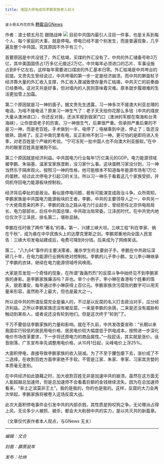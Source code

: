 ```yaml
---
title: 墙国大停电或将李鹏家族卷入权斗
---
```

`波士顿五月花农场` [轉載自GNews](https://gnews.org/zh-hans/1569276/)

作者：波士顿五月花  跟随战神
![](https://assets.gnews.org/wp-content/uploads/2021/10/20211002.jpg)
目前中共国内最引人注目一件事，也是关系到每个人、每个家庭的大事，就是停电。停电已经不是个别发生，而是普遍现象，几乎遍及整个中共国。究其原因不外乎有三个。

首要原因是中共没钱了，外汇枯竭，买煤的外汇没有了。中共的外汇储备号称3万亿，其中美国国债占1万多亿元接近2万亿，中共每年必须进口的芯片、军事设施占到8千亿左右，这样每年需要进口煤炭的外汇基本归零。外汇枯竭是中共垮台的前提。文贵先生曾经说过，中共垮塌的第一步一定是经济崩溃。而中共的擀面杖子经济靠大量的外汇收入支撑，外汇收入骤减致使存量外汇枯竭，中共灭亡的前奏曲已经奏响。这对灭共是好事，但对墙内的人民则意味着灾难。原本就步履艰难的生活更加雪上加霜。

第二个原因就是习一神的面子。据文贵先生透露，习一神多次不接澳大利亚总理的电话。为啥不接电话？原来习一神生气了：老子天天给你花那么多钱（中共的煤炭大量从澳洲进口），你还反对我，还派军舰到我家门口（澳洲的军舰在南海和台湾海峡），让你尝尝老子的厉害。习一神很生气，后果很严重。但承担严重后果的不是习一神，而是老百姓。手术做到一半，电停了；电梯乘到中途，停止了；饭还没做熟，跳闸了。反正中南坑里有电，反正影响不到习一神。更可怕的是即将进入冬季，对老百姓是个严峻的考验。“宁可冻死一批中国人也不向澳大利亚服软。”在中共的眼里百姓真是猪狗不如。

第三个原因就是经济利益。中共国电力行业每年1万亿美元的GDP。电力能源领域被李鹏、朱镕基、温家宝家族垄断，没习家什么事。这块蛋糕习家没分到，习一神当然乐于隔岸观火。按照习一神的性格，他可能根本不知道每年能源市场有1万亿的蛋糕，经过此次停电才引起习的关注。所以习一神乐于看着这几个家族受损，并伺机夺回电力能源板块控制权。

经济背后牵扯的是政治。看似是停电问题，极有可能演变成政治斗争。众所周知，李鹏家族是中共国电力能源板块的王者。李鹏，中共的主要领导人之一，中共另一个大佬周恩来的养子。李鹏的政治之路从电力行业起步，曾经担任北京供电局局长、电力部部长，后任中共国总理，中共政治局常委。江泽民时代，在中共党内地位仅次于江泽民，排名第二，堪称显赫。

李鹏在任时做了两件“著名”的事。第一，兴建三峡大坝。三峡工程“利在李家、祸在千秋”，成为悬在中华民族头上的达摩克里斯之剑。李鹏郑重地向全国人民宣告：三峡大坝发电站建成后，电费可降到8分钱。后来成为了网络笑话。

第二，“八九64”事件的主要决策者，屠杀学生的主要刽子手。李鹏在中共政坛深耕几十年，在电力能源行业拥有绝对控制权。李鹏的儿子李小鹏，女儿李小琳继承了李鹏的衣钵，继续在电力能源领域呼风唤雨。

大家是否发现一个奇怪的现象，在所谓“轰轰烈烈”的反腐斗争中始终见不到李鹏家族的身影。是李鹏家族廉洁吗？非也。举个小例子，李小琳在香港有个姓秦的情夫，貌若潘安，每年通过李小琳获得上百亿元。李鹏家族贪污腐败的数字可以用天量来形容，虽然称不上最大，但也是最大之一。

所以说中共的所谓反腐完全是骗人的，不过是以反腐的名义打击政治对手，瓜分经济利益。之所以李鹏家族还没有被反腐，一来是李鹏的余荫，二来是还没有威胁和触动到某些人，或者说还没有轮到他们。但是这次终于“轮到”了。

千万不要低估李鹏家族的力量和影响。就在不久前，中共发改委宣称：“长期以来我国实行较低的居民用电价格，居民电价较大幅度低于供电成本。按照进一步深化电价市场改革要求，下一步将还原电力的商品属性。”一段屁话，其实就是涨价。话音刚落，广东宣布率先调整用电价格，从10月1日起，尖峰电价上浮25%。

大面积停电，直接导致李鹏家族的收入锐减。为了不至于腰包瘪下去，涨价成了不二选择，在收割百姓方面李家绝不手软。不管是江家、朱家、李家、习家其贪婪的本质毫无差别。

在中共经济如此狼藉之时，加大收割百姓无非是加速中共的崩溃。虽然在这方面无人能超越总加速师，但是总加速师不会看着巨额的金钱继续流失。因为在总加速师看来，“率土之滨莫非王土”。我的是我的，你的也是我的。这样，反腐的大刀会再次举起，李鹏家族将被卷入这场反腐大战。

此次大面积停电事件会引发中共的内部杀戮，其性质是狗咬狗之争。无论哪派占得上风，无论多少人被抓、被杀，都会大大削弱中共的实力，是以共灭共的新篇章。

（文章仅代表作者本人观点，与GNews 无关）

* * *

*编辑：文合*

*封面：霹雳鼠年*

*发布：吐纳*
